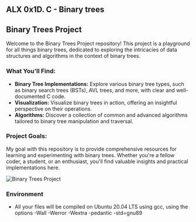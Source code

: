 ## ALX 0x1D. C - Binary trees

## Binary Trees Project

Welcome to the Binary Trees Project repository! This project is a playground for all things binary trees, dedicated to exploring the intricacies of data structures and algorithms in the context of binary trees.

### What You'll Find:

- **Binary Tree Implementations:** Explore various binary tree types, such as binary search trees (BSTs), AVL trees, and more, with clear and well-documented C code.
- **Visualization:** Visualize binary trees in action, offering an insightful perspective on their operations.
- **Algorithms:** Discover a collection of common and advanced algorithms tailored to binary tree manipulation and traversal.


### Project Goals:

My goal with this repository is to provide comprehensive resources for learning and experimenting with binary trees. Whether you're a fellow coder, a student, or an enthusiast, you'll find valuable insights and practical implementations here.

![Binary Trees Project](https://www.dl.dropboxusercontent.com/s/tqkguyhrsco5pe0/q3.png)

### Environment
- All your files will be compiled on Ubuntu 20.04 LTS using gcc, using the options -Wall -Werror -Wextra -pedantic -std=gnu89

